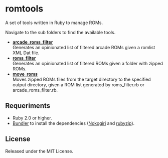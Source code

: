 # romtools

A set of tools written in Ruby to manage ROMs.

Navigate to the sub folders to find the available tools.

- [**arcade_roms_filter**](https://github.com/raohmaru/romtools/tree/master/arcade_roms_filter)  
  Generates an opinionated list of filtered arcade ROMs given a romlist XML Dat file.
- [**roms_filter**](https://github.com/raohmaru/romtools/tree/master/roms_filter)  
  Generates an opinionated list of filtered ROMs given a folder with zipped ROMs.
- [**move_roms**](https://github.com/raohmaru/romtools/tree/master/move_roms)  
  Moves zipped ROMs files from the target directory to the specified output directory, given a ROM list generated by roms_filter.rb or arcade_roms_filter.rb.

## Requeriments
- Ruby 2.0 or higher.
- [Bundler](https://bundler.io/) to install the dependencies ([Nokogiri](http://www.nokogiri.org/) and [rubyzip](https://www.rubydoc.info/gems/rubyzip)).

## License
Released under the MIT License.
